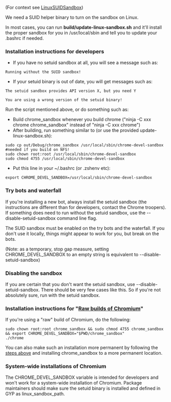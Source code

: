 (For context see [LinuxSUIDSandbox](http://code.google.com/p/chromium/wiki/LinuxSUIDSandbox))

We need a SUID helper binary to turn on the sandbox on Linux.

In most cases, you can run **build/update-linux-sandbox.sh** and it'll install the proper sandbox for you in /usr/local/sbin and tell you to update your .bashrc if needed.

### Installation instructions for developers

  * If you have no setuid sandbox at all, you will see a message such as:
```
Running without the SUID sandbox!
```
  * If your setuid binary is out of date, you will get messages such as:
```
The setuid sandbox provides API version X, but you need Y
```
```
You are using a wrong version of the setuid binary!
```

Run the script mentioned above, or do something such as:

  * Build chrome\_sandbox whenever you build chrome ("ninja -C xxx chrome chrome\_sandbox" instead of "ninja -C xxx chrome")
  * After building, run something similar to (or use the provided update-linux-sandbox.sh):
```
sudo cp out/Debug/chrome_sandbox /usr/local/sbin/chrome-devel-sandbox #needed if you build on NFS!
sudo chown root:root /usr/local/sbin/chrome-devel-sandbox
sudo chmod 4755 /usr/local/sbin/chrome-devel-sandbox
```

  * Put this line in your ~/.bashrc (or .zshenv etc):
```
export CHROME_DEVEL_SANDBOX=/usr/local/sbin/chrome-devel-sandbox
```

### Try bots and waterfall

If you're installing a new bot, always install the setuid sandbox (the instructions are different than for developers, contact the Chrome troopers). If  something does need to run without the setuid sandbox, use the --disable-setuid-sandbox command line flag.

The SUID sandbox must be enabled on the try bots and the waterfall. If you don't use it locally, things might appear to work for you, but break on the bots.

(Note: as a temporary, stop gap measure, setting CHROME\_DEVEL\_SANDBOX to an empty string is equivalent to --disable-setuid-sandbox)

### Disabling the sandbox

If you are certain that you don't want the setuid sandbox, use --disable-setuid-sandbox. There should be very few cases like this.
So if you're not absolutely sure, run with the setuid sandbox.

### Installation instructions for "[Raw builds of Chromium](https://commondatastorage.googleapis.com/chromium-browser-continuous/index.html)"

If you're using a "raw" build of Chromium, do the following:
```
sudo chown root:root chrome_sandbox && sudo chmod 4755 chrome_sandbox && export CHROME_DEVEL_SANDBOX="$PWD/chrome_sandbox"
./chrome
```

You can also make such an installation more permanent by following the [steps above](#Installation_instructions_for_developers.md) and installing chrome\_sandbox to a more permanent location.

### System-wide installations of Chromium

The CHROME\_DEVEL\_SANDBOX variable is intended for developers and won't work for a system-wide installation of Chromium. Package maintainers should make sure the setuid binary is installed and defined in GYP as linux\_sandbox\_path.
